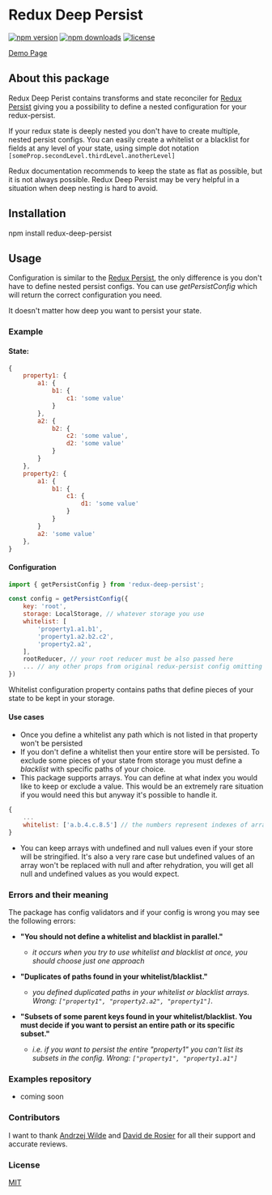 # Redux Deep Persist 

[![npm version](https://img.shields.io/npm/v/redux-deep-persist?style=flat-square)](https://img.shields.io/npm/v/redux-deep-persist) [![npm downloads](https://img.shields.io/npm/dw/redux-deep-persist?style=flat-square)](https://img.shields.io/npm/dw/redux-deep-persist) [![license](https://img.shields.io/github/license/PiotrKujawa/redux-deep-persist?style=flat-square)](https://img.shields.io/github/license/PiotrKujawa/redux-deep-persist)

<a href="https://dev835.d86k7pvhbipq8.amplifyapp.com" target="_blank">Demo Page</a>


## About this package

Redux Deep Perist contains transforms and state reconciler for [Redux Persist](https://www.npmjs.com/package/redux-persist) giving you a possibility to define a nested configuration for your redux-persist.

If your redux state is deeply nested you don't have to create multiple, nested persist configs. You can easily create a whitelist or a blacklist for fields at any level of your state, using simple dot notation `[someProp.secondLevel.thirdLevel.anotherLevel]`

Redux documentation recommends to keep the state as flat as possible, but it is not always possible. Redux Deep Persist may be very helpful in a situation when deep nesting is hard to avoid.

## Installation

npm install redux-deep-persist

## Usage

Configuration is similar to the [Redux Persist](https://github.com/rt2zz/redux-persist#basic-usage), the only difference is you don't have to define nested persist configs. You can use _getPersistConfig_ which will return the correct configuration you need.

It doesn't matter how deep you want to persist your state.

### Example

#### State:
```js
{
    property1: {
        a1: {
            b1: {
                c1: 'some value'
            }
        },
        a2: {
            b2: {
                c2: 'some value',
                d2: 'some value'
            }
        }
    },
    property2: {
        a1: {
            b1: {
                c1: {
                    d1: 'some value'
                }
            }
        }
        a2: 'some value'
    },
}
```

#### Configuration

```js
import { getPersistConfig } from 'redux-deep-persist';

const config = getPersistConfig({
    key: 'root',
    storage: LocalStorage, // whatever storage you use
    whitelist: [
        'property1.a1.b1',  
        'property1.a2.b2.c2',  
        'property2.a2',
    ],
    rootReducer, // your root reducer must be also passed here
    ... // any other props from original redux-persist config omitting the state reconciler
})
```

Whitelist configuration property contains paths that define pieces of your state to be kept in your storage.

#### Use cases
* Once you define a whitelist any path which is not listed in that property won't be persisted
* If you don't define a whitelist then your entire store will be persisted. To exclude some pieces of your state from storage you must define a _blacklist_ with specific paths of your choice.
* This package supports arrays. You can define at what index you would like to keep or exclude a value. This would be an extremely rare situation if you would need this but anyway it's possible to handle it.

```js
{
    ...
    whitelist: ['a.b.4.c.8.5'] // the numbers represent indexes of arrays
}
```
* You can keep arrays with undefined and null values even if your store will be stringified. It's also a very rare case but undefined values of an array won't be replaced with null and after rehydration, you will get all null and undefined values as you would expect.

### Errors and their meaning
The package has config validators and if your config is wrong you may see the following errors:

* **"You should not define a whitelist and blacklist in parallel."**
    - _it occurs when you try to use whitelist and blacklist at once, you should choose just one approach_

* **"Duplicates of paths found in your whitelist/blacklist."**
    - _you defined duplicated paths in your whitelist or blacklist arrays. Wrong: ```["property1", "property2.a2", "property1"]```._

* **"Subsets of some parent keys found in your whitelist/blacklist. You must decide if you want to persist an entire path or its specific subset."**
    - _i.e. if you want to persist the entire "property1" you can't list its subsets in the config. Wrong: ```["property1", "property1.a1"]```_

### Examples repository
- coming soon

### Contributors
 I want to thank <a href="https://github.com/andrzejWilde" target="_blank">Andrzej Wilde</a> and <a href="https://github.com/ddrcode" target="_blank">David de Rosier</a> for all their support and accurate reviews.

### License
[MIT](https://opensource.org/licenses/MIT)





